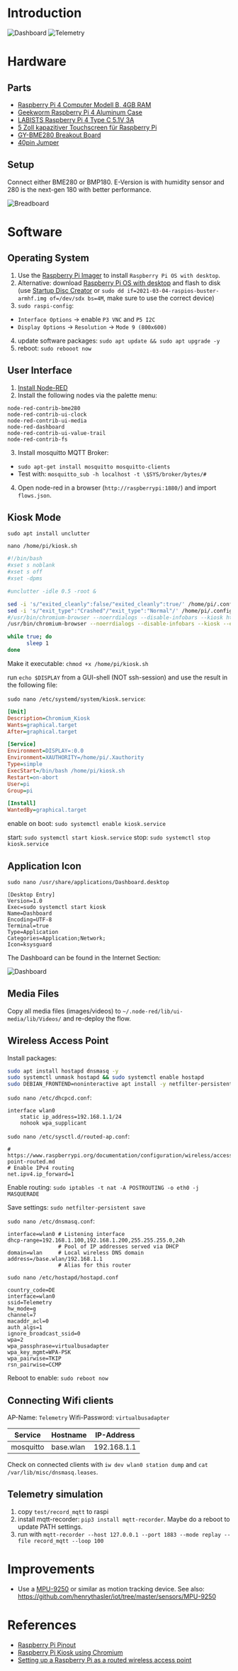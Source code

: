 # Introduction

![Dashboard](docs/dashboard.png)
![Telemetry](docs/dashboard-telemetry.png)

# Hardware

## Parts

- [Raspberry Pi 4 Computer Modell B, 4GB RAM](https://www.berrybase.de/raspberry-pi/raspberry-pi-computer/boards/raspberry-pi-4-computer-modell-b-4gb-ram?c=319)
- [Geekworm Raspberry Pi 4 Aluminum Case](https://www.amazon.de/Geekworm-Raspberry-Aluminum-Passive-Dissaption/dp/B07ZVJDRF3)
- [LABISTS Raspberry Pi 4 Type C 5.1V 3A](https://www.amazon.de/LABISTS-Raspberry-Type-C-Kabel-Schwarz/dp/B07ZCK2B8J)
- [5 Zoll kapazitiver Touchscreen für Raspberry Pi](https://www.amazon.de/kapazitiver-Touchscreen-Raspberry-4-800x480-Unterstützung/dp/B07ZD4QGQJ)
- [GY-BME280 Breakout Board](https://www.berrybase.de/sensoren-module/feuchtigkeit/gy-bme280-breakout-board-3in1-sensor-f-252-r-temperatur-luftfeuchtigkeit-und-luftdruck?c=92)
- [40pin Jumper](https://www.berrybase.de/raspberry-pi/raspberry-pi-computer/kabel-adapter/gpio-csi-dsi-kabel/40pin-jumper/dupont-kabel-female-150-female-trennbar)

## Setup

Connect either BME280 or BMP180. E-Version is with humidity sensor and 280 is the next-gen 180 with better performance.

![Breadboard](docs/rpi-breadboard.png)

# Software
## Operating System

1. Use the [Raspberry Pi Imager](https://www.raspberrypi.org/software/) to install `Raspberry Pi OS with desktop`.
2. Alternative: download [Raspberry Pi OS with desktop](https://www.raspberrypi.org/software/operating-systems/) and flash to disk (use [Startup Disc Creator](https://help.ubuntu.com/stable/ubuntu-help/addremove-creator.html) or `sudo dd if=2021-03-04-raspios-buster-armhf.img of=/dev/sdx bs=4M`, make sure to use the correct device)
3. `sudo raspi-config`: 
- `Interface Options` -> enable `P3 VNC` and `P5 I2C`
- `Display Options` -> `Resolution` -> `Mode 9 (800x600)`
4. update software packages: `sudo apt update && sudo apt upgrade -y`
5. reboot: `sudo rebooot now`

## User Interface

1. [Install Node-RED](https://nodered.org/docs/getting-started/raspberrypi)
2. Install the following nodes via the palette menu:

```
node-red-contrib-bme280
node-red-contrib-ui-clock
node-red-contrib-ui-media
node-red-dashboard
node-red-contrib-ui-value-trail
node-red-contrib-fs
```

3. Install mosquitto MQTT Broker: 
 - `sudo apt-get install mosquitto mosquitto-clients`
 - Test with: `mosquitto_sub -h localhost -t \$SYS/broker/bytes/#`
4. Open node-red in a browser (`http://raspberrypi:1880/`) and import `flows.json`.

## Kiosk Mode

`sudo apt install unclutter`

`nano /home/pi/kiosk.sh`
```sh
#!/bin/bash
#xset s noblank
#xset s off
#xset -dpms

#unclutter -idle 0.5 -root &

sed -i 's/"exited_cleanly":false/"exited_cleanly":true/' /home/pi/.config/chromium/Default/Preferences
sed -i 's/"exit_type":"Crashed"/"exit_type":"Normal"/' /home/pi/.config/chromium/Default/Preferences
#/usr/bin/chromium-browser --noerrdialogs --disable-infobars --kiosk http://localhost:1880/ui &
/usr/bin/chromium-browser --noerrdialogs --disable-infobars --kiosk --enable-logging=stderr http://localhost:1880/ui &

while true; do
      sleep 1
done
```
Make it executable: `chmod +x /home/pi/kiosk.sh`

run `echo $DISPLAY` from a GUI-shell (NOT ssh-session) and use the result in the following file:

`sudo nano /etc/systemd/system/kiosk.service`:
```ini
[Unit]
Description=Chromium_Kiosk
Wants=graphical.target
After=graphical.target

[Service]
Environment=DISPLAY=:0.0
Environment=XAUTHORITY=/home/pi/.Xauthority
Type=simple
ExecStart=/bin/bash /home/pi/kiosk.sh
Restart=on-abort
User=pi
Group=pi

[Install]
WantedBy=graphical.target
```

enable on boot: `sudo systemctl enable kiosk.service` 

start: `sudo systemctl start kiosk.service`
stop: `sudo systemctl stop kiosk.service`

## Application Icon

`sudo nano /usr/share/applications/Dashboard.desktop`

```
[Desktop Entry]
Version=1.0
Exec=sudo systemctl start kiosk
Name=Dashboard
Encoding=UTF-8
Terminal=true
Type=Application
Categories=Application;Network;
Icon=ksysguard
```

The Dashboard can be found in the Internet Section:

![Dashboard](docs/dashboard-menu.png)

## Media Files

Copy all media files (images/videos) to `~/.node-red/lib/ui-media/lib/Videos/` and re-deploy the flow.

## Wireless Access Point

Install packages:

```sh
sudo apt install hostapd dnsmasq -y
sudo systemctl unmask hostapd && sudo systemctl enable hostapd
sudo DEBIAN_FRONTEND=noninteractive apt install -y netfilter-persistent iptables-persistent
```

`sudo nano /etc/dhcpcd.conf`:
```
interface wlan0
    static ip_address=192.168.1.1/24
    nohook wpa_supplicant
```

`sudo nano /etc/sysctl.d/routed-ap.conf`:
```
# https://www.raspberrypi.org/documentation/configuration/wireless/access-point-routed.md
# Enable IPv4 routing
net.ipv4.ip_forward=1
```

Enable routing: `sudo iptables -t nat -A POSTROUTING -o eth0 -j MASQUERADE`

Save settings: `sudo netfilter-persistent save`

`sudo nano /etc/dnsmasq.conf`:
```
interface=wlan0 # Listening interface
dhcp-range=192.168.1.100,192.168.1.200,255.255.255.0,24h
                # Pool of IP addresses served via DHCP
domain=wlan     # Local wireless DNS domain
address=/base.wlan/192.168.1.1
                # Alias for this router
```

`sudo nano /etc/hostapd/hostapd.conf`
```
country_code=DE
interface=wlan0
ssid=Telemetry
hw_mode=g
channel=7
macaddr_acl=0
auth_algs=1
ignore_broadcast_ssid=0
wpa=2
wpa_passphrase=virtualbusadapter
wpa_key_mgmt=WPA-PSK
wpa_pairwise=TKIP
rsn_pairwise=CCMP
```

Reboot to enable: `sudo reboot now`

## Connecting Wifi clients

AP-Name: `Telemetry`
Wifi-Password: `virtualbusadapter`

Service | Hostname | IP-Address
---|---|---
mosquitto| base.wlan | 192.168.1.1

Check on connected clients with `iw dev wlan0 station dump` and `cat /var/lib/misc/dnsmasq.leases`.

## Telemetry simulation

1. copy `test/record_mqtt` to raspi
2. install mqtt-recorder: `pip3 install mqtt-recorder`. Maybe do a reboot to update PATH settings.
3. run with `mqtt-recorder --host 127.0.0.1 --port 1883 --mode replay --file record_mqtt --loop 100`

# Improvements

- Use a [MPU-9250](https://www.amazon.de/MakerHawk-MPU-9250-Modul-Achs-Gyroskop-Beschleunigungsmesser-Magnetfeld-Sensor/dp/B07173R5QC) or similar as motion tracking device. See also: https://github.com/henrythasler/iot/tree/master/sensors/MPU-9250 

# References

- [Raspberry Pi Pinout](https://pinout.xyz/pinout/i2c#)
- [Raspberry Pi Kiosk using Chromium](https://pimylifeup.com/raspberry-pi-kiosk/)
- [Setting up a Raspberry Pi as a routed wireless access point](https://www.raspberrypi.org/documentation/configuration/wireless/access-point-routed.md)
